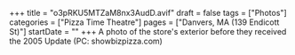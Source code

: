 +++
title = "o3pRKU5MTZaM8nx3AudD.avif"
draft = false
tags = ["Photos"]
categories = ["Pizza Time Theatre"]
pages = ["Danvers, MA (139 Endicott St)"]
startDate = ""
+++
A photo of the store's exterior before they received the 2005 Update (PC: showbizpizza.com)
